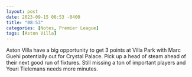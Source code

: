 ```yaml
---
layout: post
date: 2023-09-15 08:53 -0400
title: "08:53"
categories: [Notes, Premier League]
tags: [Aston Villa]
---
```


Aston Villa have a big opportunity to get 3 points at Villa Park with Marc Guehi potentially out for Crystal Palace. Pick up a head of steam ahead of their next good run of fixtures. Still missing a ton of important players and Youri Tielemans needs more minutes.


